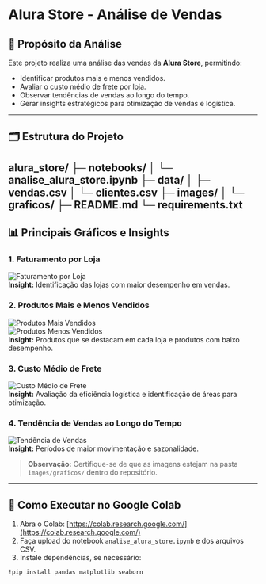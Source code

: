 # Alura Store - Análise de Vendas

## 🎯 Propósito da Análise
Este projeto realiza uma análise das vendas da **Alura Store**, permitindo:
- Identificar produtos mais e menos vendidos.
- Avaliar o custo médio de frete por loja.
- Observar tendências de vendas ao longo do tempo.
- Gerar insights estratégicos para otimização de vendas e logística.

---

## 🗂 Estrutura do Projeto

alura_store/
├─ notebooks/
│ └─ analise_alura_store.ipynb
├─ data/
│ ├─ vendas.csv
│ └─ clientes.csv
├─ images/
│ └─ graficos/
├─ README.md
└─ requirements.txt
---

## 📊 Principais Gráficos e Insights

### 1. Faturamento por Loja
![Faturamento por Loja](images/graficos/faturamento_loja.png)  
**Insight:** Identificação das lojas com maior desempenho em vendas.

### 2. Produtos Mais e Menos Vendidos
![Produtos Mais Vendidos](images/graficos/produtos_mais_vendidos.png)  
![Produtos Menos Vendidos](images/graficos/produtos_menos_vendidos.png)  
**Insight:** Produtos que se destacam em cada loja e produtos com baixo desempenho.

### 3. Custo Médio de Frete
![Custo Médio de Frete](images/graficos/custo_frete.png)  
**Insight:** Avaliação da eficiência logística e identificação de áreas para otimização.

### 4. Tendência de Vendas ao Longo do Tempo
![Tendência de Vendas](images/graficos/tendencia_vendas.png)  
**Insight:** Períodos de maior movimentação e sazonalidade.

> **Observação:** Certifique-se de que as imagens estejam na pasta `images/graficos/` dentro do repositório.  

---

## 🚀 Como Executar no Google Colab

1. Abra o Colab: [https://colab.research.google.com/](https://colab.research.google.com/)
2. Faça upload do notebook `analise_alura_store.ipynb` e dos arquivos CSV.
3. Instale dependências, se necessário:
```bash
!pip install pandas matplotlib seaborn
